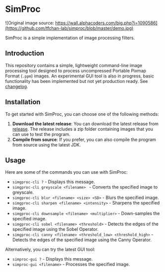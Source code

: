 # SimProc
![Original image source: https://wall.alphacoders.com/big.php?i=1090586](https://github.com/tfchan-lab/simproc/blob/master/demo.jpg)

SimProc is a simple implementation of image processing filters.

## Introduction
This repository contains a simple, lightweight command-line image processing tool designed to process uncompressed Portable Pixmap Format (`.ppm`) images. An experimental GUI tool is also in progress, basic functionality has been implemented but not yet production ready. See [changelog](https://github.com/tfchan-lab/simproc/blob/master/changelog.md).

## Installation
To get started with SimProc, you can choose one of the following methods:

1. **Download the latest release**: You can download the latest release from [release](https://github.com/tfchan-lab/simproc/releases/). The release includes a zip folder containing images that you can use to test the program.
2. **Compile from source**: If you prefer, you can also compile the program from source using the latest JDK.

## Usage
Here are some of the commands you can use with SimProc:

- `simgproc-cli ?` - Displays this message.
- `simgproc-cli greyscale <filename> ` - Converts the specified image to greyscale.
- `simgproc-cli blur <filename> <size> <SD>` - Blurs the specified image.
- `simgproc-cli sharpen <filename> <intensity>` - Sharpens the specified image.
- `simgproc-cli downsample <filename> <multiplier>` - Down-samples the specified image.
- `simgproc-cli sobel <filename> <threshold>` - Detects the edges of the specified image using the Sobel Operator.
- `simgproc-cli canny <filename> <threshold_low> <threshold_high>` - Detects the edges of the specified image using the Canny Operator.
  
Alternatively, you can try the latest GUI tool:
- `simproc-gui ?` - Displays this message.
- `simproc-gui <filename>` - Processes the specified image.
